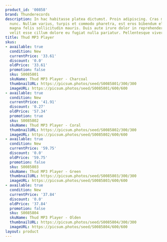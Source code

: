 ```yaml
---
product_id: '00858'
brand: Thunderecords
description: In hac habitasse platea dictumst. Proin adipiscing. Cras mollis scelerisque
  nunc. Nullam varius, turpis et commodo pharetra, est eros bibendum elit, nec luctus
  magna felis sollicitudin mauris. Duis aute irure dolor in reprehenderit in voluptate
  velit esse cillum dolore eu fugiat nulla pariatur. Pellentesque viverra purus.
title: Thud MP3 Player
skus:
- available: true
  condition: New
  currentPrice: '33.61'
  discount: '0.0'
  oldPrice: '33.61'
  promotion: false
  sku: S0085801
  skuName: Thud MP3 Player - Charcoal
  thumbnailURL: https://picsum.photos/seed/S0085801/300/300
  imageURL: https://picsum.photos/seed/S0085801/600/600
- available: true
  condition: New
  currentPrice: '41.91'
  discount: '0.27'
  oldPrice: '57.34'
  promotion: true
  sku: S0085802
  skuName: Thud MP3 Player - Coral
  thumbnailURL: https://picsum.photos/seed/S0085802/300/300
  imageURL: https://picsum.photos/seed/S0085802/600/600
- available: true
  condition: New
  currentPrice: '59.75'
  discount: '0.0'
  oldPrice: '59.75'
  promotion: false
  sku: S0085803
  skuName: Thud MP3 Player - Green
  thumbnailURL: https://picsum.photos/seed/S0085803/300/300
  imageURL: https://picsum.photos/seed/S0085803/600/600
- available: true
  condition: New
  currentPrice: '37.84'
  discount: '0.0'
  oldPrice: '37.84'
  promotion: false
  sku: S0085804
  skuName: Thud MP3 Player - Olden
  thumbnailURL: https://picsum.photos/seed/S0085804/300/300
  imageURL: https://picsum.photos/seed/S0085804/600/600
layout: product
---
```

